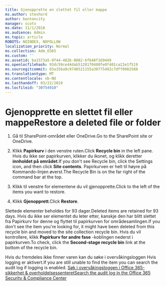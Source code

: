 ```yaml
---
title: Gjenopprette en slettet fil eller mappe
ms.author: stevhord
author: bentoncity
manager: scotv
ms.date: 11/1/2018
ms.audience: Admin
ms.topic: article
ROBOTS: NOINDEX, NOFOLLOW
localization_priority: Normal
ms.collection: Adm_O365
ms.custom: ''
ms.assetid: ba1573a5-9f44-482b-8082-6f648f169449
ms.openlocfilehash: 93dc59ce44dab51281f0480fe0f401ca22e1f519
ms.sourcegitcommit: 03a156a9c9740521155a30775492c7dff0982588
ms.translationtype: MT
ms.contentlocale: nb-NO
ms.lasthandoff: 03/22/2019
ms.locfileid: "30754910"
---
```

# <a name="restore-a-deleted-file-or-folder"></a><span data-ttu-id="498d2-102">Gjenopprette en slettet fil eller mappe</span><span class="sxs-lookup"><span data-stu-id="498d2-102">Restore a deleted file or folder</span></span>

1. <span data-ttu-id="498d2-103">Gå til SharePoint-området eller OneDrive.</span><span class="sxs-lookup"><span data-stu-id="498d2-103">Go to the SharePoint site or OneDrive.</span></span>
    
2. <span data-ttu-id="498d2-104">Klikk **Papirkurv** i den venstre ruten.</span><span class="sxs-lookup"><span data-stu-id="498d2-104">Click **Recycle bin** in the left pane.</span></span> <span data-ttu-id="498d2-105">Hvis du ikke ser papirkurven, klikker du ikonet, og klikk deretter **innholdet på området**.</span><span class="sxs-lookup"><span data-stu-id="498d2-105">If you don't see Recycle bin, click the Settings icon, and then click **Site contents**.</span></span> <span data-ttu-id="498d2-106">Papirkurven er helt til høyre på Kommando-linjen øverst.</span><span class="sxs-lookup"><span data-stu-id="498d2-106">The Recycle Bin is on the far right of the command bar at the top.</span></span>
    
3. <span data-ttu-id="498d2-107">Klikk til venstre for elementene du vil gjenopprette.</span><span class="sxs-lookup"><span data-stu-id="498d2-107">Click to the left of the items you want to restore.</span></span>
    
4. <span data-ttu-id="498d2-108">Klikk **Gjenopprett**.</span><span class="sxs-lookup"><span data-stu-id="498d2-108">Click **Restore**.</span></span>
    
<span data-ttu-id="498d2-109">Slettede elementer beholdes for 93 dager.</span><span class="sxs-lookup"><span data-stu-id="498d2-109">Deleted items are retained for 93 days.</span></span> <span data-ttu-id="498d2-110">Hvis du ikke ser elementet du leter etter, kanskje den har blitt slettet fra Papirkurv for denne og flyttet til papirkurven for områdesamlingen.</span><span class="sxs-lookup"><span data-stu-id="498d2-110">If you don't see the item you're looking for, it might have been deleted from this recycle bin and moved to the site collection recycle bin.</span></span> <span data-ttu-id="498d2-111">Hvis du vil kontrollere, klikk **Papirkurv for andre fase** -koblingen nederst i papirkurven.</span><span class="sxs-lookup"><span data-stu-id="498d2-111">To check, click the **Second-stage recycle bin** link at the bottom of the recycle bin.</span></span> 
  
<span data-ttu-id="498d2-112">Hvis du fremdeles ikke finner varen kan du søke i overvåkingsloggen Hvis logging er aktivert.</span><span class="sxs-lookup"><span data-stu-id="498d2-112">If you are still unable to find the item you can search the audit log if logging is enabled.</span></span> [<span data-ttu-id="498d2-113">Søk i overvåkingsloggen i Office 365-sikkerhet &amp; overholdelsessenteret</span><span class="sxs-lookup"><span data-stu-id="498d2-113">Search the audit log in the Office 365 Security &amp; Compliance Center</span></span>](https://support.office.com/article/0d4d0f35-390b-4518-800e-0c7ec95e946c.aspx)
  

